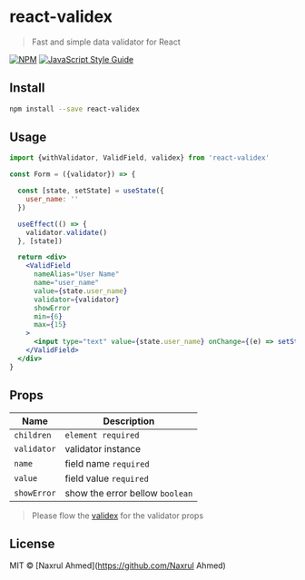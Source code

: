 # react-validex

> Fast and simple data validator for React

[![NPM](https://img.shields.io/npm/v/react-validex.svg)](https://www.npmjs.com/package/react-validex) [![JavaScript Style Guide](https://img.shields.io/badge/code_style-standard-brightgreen.svg)](https://standardjs.com)

## Install

```bash
npm install --save react-validex
```

## Usage

```jsx
import {withValidator, ValidField, validex} from 'react-validex'

const Form = ({validator}) => {

  const [state, setState] = useState({
    user_name: ''
  })

  useEffect(() => {
    validator.validate()
  }, [state])

  return <div>
    <ValidField
      nameAlias="User Name"
      name="user_name"
      value={state.user_name}
      validator={validator}
      showError
      min={6}
      max={15}
    >
      <input type="text" value={state.user_name} onChange={(e) => setState({...state, user_name: e.target.value})}/>
    </ValidField>
  </div>
}
```


## Props

|Name| Description|
| --- | --- |
|`children`| `element required`|
|`validator`| validator instance |
|`name`| field name `required` |
|`value`| field value `required` |
|`showError`| show the error bellow `boolean` |



> Please flow the [validex](https://www.npmjs.com/package/validex) for the validator props

## License

MIT © [Naxrul Ahmed](https://github.com/Naxrul Ahmed)
